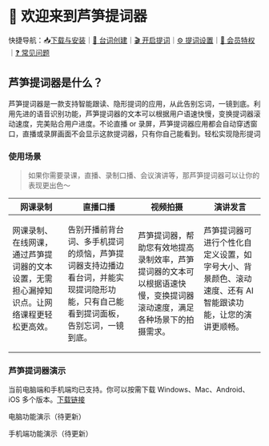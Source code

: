 # 🥳 欢迎来到芦笋提词器

快捷导航：📥[下载与安装](guide/download.md)｜[📝 台词创建](guide/create.md)｜[🎬 开启提词](guide/prompt.md)｜[⚙️ 提词设置](guide/setting.md)｜[🌟 会员特权](guide/vip.md)｜[❓ 常见问题](guide/faq.md)

## 芦笋提词器是什么？

芦笋提词器是一款支持智能跟读、隐形提词的应用，从此告别忘词，一镜到底。利用先进的语音识别功能，芦笋提词器的文本可以根据用户语速快慢，变换提词器滚动速度，完美贴合用户进度。不论直播 or 录屏，芦笋提词器应用都会自动穿透窗口，直播或录屏画面不会显示这款提词器，只有你自己能看到。轻松实现隐形提词

### 使用场景

> 如果你需要录课，直播、录制口播、会议演讲等，那芦笋提词器可以让你的表现更出色～

| 网课录制                                                                                                  | 直播口播                                                                                                                           | 视频拍摄                                                                                                                          | 演讲发言                                                                                                                  |
| --------------------------------------------------------------------------------------------------------- | ---------------------------------------------------------------------------------------------------------------------------------- | --------------------------------------------------------------------------------------------------------------------------------- | ------------------------------------------------------------------------------------------------------------------------- |
| <p>网课录制、在线网课，通过芦笋提词器的文本设置，无需担心漏掉知识点。让网络课程更轻松更高效。<br><br></p> | 告别开播前背台词、多手机提词的烦恼，芦笋提词器支持边播边看台词，并能实现提词隐形功能，只有自己能看到提词面板，告别忘词，一镜到底。 | <p>芦笋提词器，帮助您有效地提高录制效率，芦笋提词器的文本可以根据语速快慢，变换提词器滚动速度，满足各种场景下的拍摄需求。<br></p> | <p>芦笋提词器可进行个性化自定义设置，如字号大小、背景颜色、滚动速度、还有 AI 智能跟读功能，让您的演讲更顺畅。<br><br></p> |

### 芦笋提词器演示

当前电脑端和手机端均已支持。你可以按需下载 Windows、Mac、Android、iOS 多个版本。[下载链接](https://tcq.lusun.com/download/?)

电脑功能演示（待更新）

手机端功能演示（待更新）
